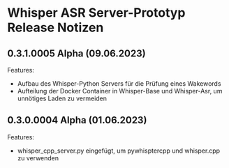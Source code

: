 # Whisper ASR Server-Prototyp Release Notizen


## 0.3.1.0005 Alpha (09.06.2023)

Features: 

* Aufbau des Whisper-Python Servers für die Prüfung eines Wakewords
* Aufteilung der Docker Container in Whisper-Base und Whisper-Asr, um unnötiges Laden zu vermeiden


## 0.3.0.0004 Alpha (01.06.2023)

Features:

* whisper_cpp_server.py eingefügt, um pywhisptercpp und whisper.cpp zu verwenden

